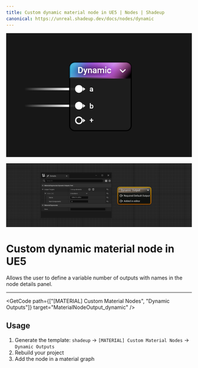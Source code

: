 ```yaml
---
title: Custom dynamic material node in UE5 | Nodes | Shadeup
canonical: https://unreal.shadeup.dev/docs/nodes/dynamic
---
```


<script>
	import GetCode from "@/get-code.svelte";
</script>

![Material graph node](img/nodes/nodes-dynamic.jpg)

![Unreal material expression](img/nodes/nodes-dynamic-shot.png)

<div style="display: none;">

#### Dynamic material node

</div>

# Custom dynamic material node in UE5

Allows the user to define a variable number of outputs with names in the node details panel.

---

<GetCode path={["[MATERIAL] Custom Material Nodes", "Dynamic Outputs"]} target="MaterialNodeOutput_dynamic" />

## Usage

1. Generate the template: `shadeup` -> `[MATERIAL] Custom Material Nodes` -> `Dynamic Outputs`
2. Rebuild your project
3. Add the node in a material graph
